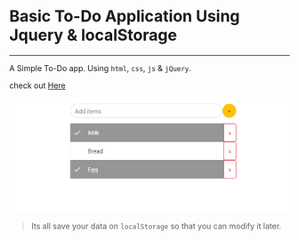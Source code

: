 # Basic To-Do Application Using Jquery & localStorage

---

A Simple To-Do app. Using `html`, `css`, `js` & `jQuery`.

check out [Here](https://robinsingh1912.github.io/To-Do/)

![screenshot](To-Do.png)

> Its all save your data on `localStorage` so that you can modify it later.

